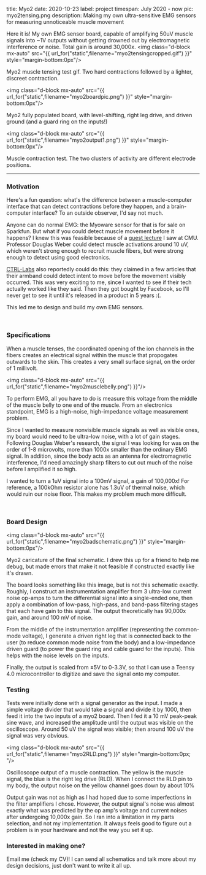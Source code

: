 title: Myo2
date: 2020-10-23
label: project
timespan: July 2020 - now
pic: myo2tensing.png
description: Making my own ultra-sensitive EMG sensors for measuring unnoticeable muscle movement

Here it is! My own EMG sensor board, capable of amplifying 50uV muscle signals into ~1V outputs without getting drowned out by electromagnetic interference or noise. Total gain is around 30,000x.
<img class="d-block mx-auto" src="{{ url_for("static",filename="myo2tensingcropped.gif") }}" style="margin-bottom:0px"/>
<p class="caption">Myo2 muscle tensing test gif. Two hard contractions followed by a lighter, discreet contraction.</p>

<img class="d-block mx-auto" src="{{ url_for("static",filename="myo2boardpic.png") }}" style="margin-bottom:0px"/>
<p class="caption">Myo2 fully populated board, with level-shifting, right leg drive, and driven ground (and a guard ring on the inputs!)</p>

<img class="d-block mx-auto" src="{{ url_for("static",filename="myo2output1.png") }}" style="margin-bottom:0px"/>
<p class="caption">Muscle contraction test. The two clusters of activity are different electrode positions.</p>

<hr>

### Motivation

Here's a fun question: what's the difference between a muscle-computer interface that can detect contractions before they happen, and a brain-computer interface? To an outside observer, I'd say not much. 

Anyone can do normal EMG: the Myoware sensor for that is for sale on Sparkfun. But what if you could detect muscle movement before it happens? I knew this was feasible because of a [guest lecture](https://mirm-pitt.net/awards-and-recognition/weber-lab-student-clinches-first-place-at-shpe-poster-competition/) I saw at CMU. Professor Douglas Weber could detect muscle activations around 10 uV, which weren't strong enough to recruit muscle fibers, but were strong enough to detect using good electronics.

[CTRL-Labs](https://www.youtube.com/watch?v=c2RRHQt-WnY) also reportedly could do this: they claimed in a few articles that their armband could detect intent to move before the movement visibly occurred. This was very exciting to me, since I wanted to see if their tech actually worked like they said. Then they got bought by Facebook, so I'll never get to see it until it's released in a product in 5 years :(. 

This led me to design and build my own EMG sensors. 

<br>

### Specifications
When a muscle tenses, the coordinated opening of the ion channels in the fibers creates an electrical signal within the muscle that propogates outwards to the skin. This creates a very small surface signal, on the order of 1 millivolt. 

<img class="d-block mx-auto" src="{{ url_for("static",filename="myo2musclebelly.png") }}"/>

To perform EMG, all you have to do is measure this voltage from the middle of the muscle belly to one end of the muscle. From an electronics standpoint, EMG is a high-noise, high-impedance voltage measurement problem. 

Since I wanted to measure nonvisible muscle signals as well as visible ones, my board would need to be ultra-low noise, with a lot of gain stages. Following Douglas Weber's research, the signal I was looking for was on the order of 1-8 microvolts, more than 1000x smaller than the ordinary EMG signal. In addition, since the body acts as an antenna for electromagnetic interference, I'd need amazingly sharp filters to cut out much of the noise before I amplified it so high.

I wanted to turn a 1uV signal into a 100mV signal, a gain of 100,000x! For reference, a 100kOhm resistor alone has 1.3uV of thermal noise, which would ruin our noise floor. This makes my problem much more difficult. 

<br>

### Board Design
<img class="d-block mx-auto" src="{{ url_for("static",filename="myo2badschematic.png") }}" style="margin-bottom:0px"/>
<p class="caption">Myo2 caricature of the final schematic. I drew this up for a friend to help me debug, but made errors that make it not feasible if constructed exactly like it's drawn.</p>

The board looks something like this image, but is not this schematic exactly. Roughly, I construct an instrumentation amplifier from 3 ultra-low current noise op-amps to turn the differential signal into a single-ended one, then apply a combination of low-pass, high-pass, and band-pass filtering stages that each have gain to this signal. The output theoretically has 90,000x gain, and around 100 mV of noise. 

From the middle of the instrumentation amplifier (representing the common-mode voltage), I generate a driven right leg that is connected back to the user (to reduce common mode noise from the body) and a low-impedance driven guard (to power the guard ring and cable guard for the inputs). This helps with the noise levels on the inputs.

Finally, the output is scaled from ±5V to 0-3.3V, so that I can use a Teensy 4.0 microcontroller to digitize and save the signal onto my computer.

### Testing
Tests were initially done with a signal generator as the input. I made a simple voltage divider that would take a signal and divide it by 1000, then feed it into the two inputs of a myo2 board. Then I fed it a 10 mV peak-peak sine wave, and increased the amplitude until the output was visible on the oscilloscope. Around 50 uV the signal was visible; then around 100 uV the signal was very obvious. 

<img class="d-block mx-auto" src="{{ url_for("static",filename="myo2RLD.png") }}" style="margin-bottom:0px; "/>
<p class="caption">Oscilloscope output of a muscle contraction. The yellow is the muscle signal, the blue is the right leg drive (RLD). When I connect the RLD pin to my body, the output noise on the yellow channel goes down by about 10% </p>

Output gain was not as high as I had hoped due to some imperfections in the filter amplifiers I chose. However, the output signal's noise was almost exactly what was predicted by the op amp's voltage and current noises after undergoing 10,000x gain. So I ran into a limitation in my parts selection, and not my implementation. It always feels good to figure out a problem is in your hardware and not the way you set it up.


### Interested in making one?
Email me (check my CV)! I can send all schematics and talk more about my design decisions, just don't want to write it all up.


